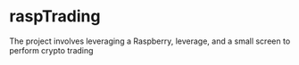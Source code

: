 # raspTrading
The project involves leveraging a Raspberry, leverage, and a small screen to perform crypto trading
